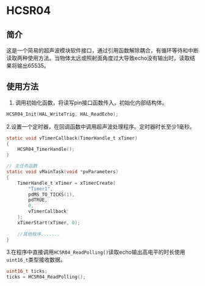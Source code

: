 # HCSR04

## 简介
这是一个简易的超声波模块软件接口，通过引用函数解除耦合，有循环等待和中断读取两种使用方法。当物体太远或照射面角度过大导致echo没有输出时，读取结果将输出65535。

## 使用方法
1. 调用初始化函数，将读写pin接口函数传入，初始化内部结构体。

```c
HCSR04_Init(HAL_WriteTrig, HAL_ReadEcho);
```

2.设置一个定时器，在回调函数中调用超声波处理程序。定时器时长至少1毫秒。

```c
static void vTimerCallback(TimerHandle_t xTimer)
{
    HCSR04_TimerHandle();
}

// 主任务函数
static void vMainTask(void *pvParameters)
{
    TimerHandle_t xTimer = xTimerCreate(
        "Timer1",
        pdMS_TO_TICKS(1),
        pdTRUE,
        0,
        vTimerCallback
    );
    xTimerStart(xTimer, 0);
 
    //其他程序.......
}
```

3.在程序中直接调用`HCSR04_ReadPolling()`读取echo输出高电平的时长使用`uint16_t`类型接收数据。

```c
uint16_t ticks;
ticks = HCSR04_ReadPolling();
```

